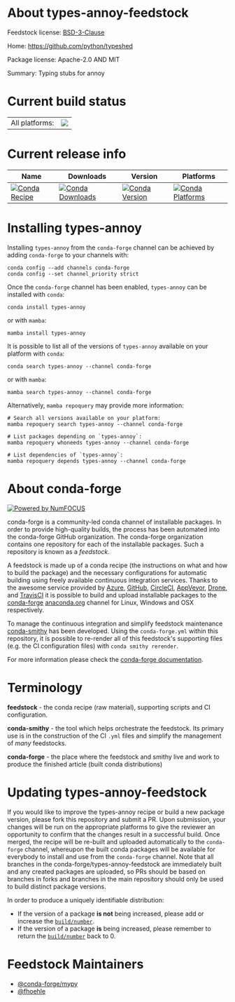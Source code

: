 About types-annoy-feedstock
===========================

Feedstock license: [BSD-3-Clause](https://github.com/conda-forge/types-annoy-feedstock/blob/main/LICENSE.txt)

Home: https://github.com/python/typeshed

Package license: Apache-2.0 AND MIT

Summary: Typing stubs for annoy

Current build status
====================


<table><tr><td>All platforms:</td>
    <td>
      <a href="https://dev.azure.com/conda-forge/feedstock-builds/_build/latest?definitionId=13181&branchName=main">
        <img src="https://dev.azure.com/conda-forge/feedstock-builds/_apis/build/status/types-annoy-feedstock?branchName=main">
      </a>
    </td>
  </tr>
</table>

Current release info
====================

| Name | Downloads | Version | Platforms |
| --- | --- | --- | --- |
| [![Conda Recipe](https://img.shields.io/badge/recipe-types--annoy-green.svg)](https://anaconda.org/conda-forge/types-annoy) | [![Conda Downloads](https://img.shields.io/conda/dn/conda-forge/types-annoy.svg)](https://anaconda.org/conda-forge/types-annoy) | [![Conda Version](https://img.shields.io/conda/vn/conda-forge/types-annoy.svg)](https://anaconda.org/conda-forge/types-annoy) | [![Conda Platforms](https://img.shields.io/conda/pn/conda-forge/types-annoy.svg)](https://anaconda.org/conda-forge/types-annoy) |

Installing types-annoy
======================

Installing `types-annoy` from the `conda-forge` channel can be achieved by adding `conda-forge` to your channels with:

```
conda config --add channels conda-forge
conda config --set channel_priority strict
```

Once the `conda-forge` channel has been enabled, `types-annoy` can be installed with `conda`:

```
conda install types-annoy
```

or with `mamba`:

```
mamba install types-annoy
```

It is possible to list all of the versions of `types-annoy` available on your platform with `conda`:

```
conda search types-annoy --channel conda-forge
```

or with `mamba`:

```
mamba search types-annoy --channel conda-forge
```

Alternatively, `mamba repoquery` may provide more information:

```
# Search all versions available on your platform:
mamba repoquery search types-annoy --channel conda-forge

# List packages depending on `types-annoy`:
mamba repoquery whoneeds types-annoy --channel conda-forge

# List dependencies of `types-annoy`:
mamba repoquery depends types-annoy --channel conda-forge
```


About conda-forge
=================

[![Powered by
NumFOCUS](https://img.shields.io/badge/powered%20by-NumFOCUS-orange.svg?style=flat&colorA=E1523D&colorB=007D8A)](https://numfocus.org)

conda-forge is a community-led conda channel of installable packages.
In order to provide high-quality builds, the process has been automated into the
conda-forge GitHub organization. The conda-forge organization contains one repository
for each of the installable packages. Such a repository is known as a *feedstock*.

A feedstock is made up of a conda recipe (the instructions on what and how to build
the package) and the necessary configurations for automatic building using freely
available continuous integration services. Thanks to the awesome service provided by
[Azure](https://azure.microsoft.com/en-us/services/devops/), [GitHub](https://github.com/),
[CircleCI](https://circleci.com/), [AppVeyor](https://www.appveyor.com/),
[Drone](https://cloud.drone.io/welcome), and [TravisCI](https://travis-ci.com/)
it is possible to build and upload installable packages to the
[conda-forge](https://anaconda.org/conda-forge) [anaconda.org](https://anaconda.org/)
channel for Linux, Windows and OSX respectively.

To manage the continuous integration and simplify feedstock maintenance
[conda-smithy](https://github.com/conda-forge/conda-smithy) has been developed.
Using the ``conda-forge.yml`` within this repository, it is possible to re-render all of
this feedstock's supporting files (e.g. the CI configuration files) with ``conda smithy rerender``.

For more information please check the [conda-forge documentation](https://conda-forge.org/docs/).

Terminology
===========

**feedstock** - the conda recipe (raw material), supporting scripts and CI configuration.

**conda-smithy** - the tool which helps orchestrate the feedstock.
                   Its primary use is in the construction of the CI ``.yml`` files
                   and simplify the management of *many* feedstocks.

**conda-forge** - the place where the feedstock and smithy live and work to
                  produce the finished article (built conda distributions)


Updating types-annoy-feedstock
==============================

If you would like to improve the types-annoy recipe or build a new
package version, please fork this repository and submit a PR. Upon submission,
your changes will be run on the appropriate platforms to give the reviewer an
opportunity to confirm that the changes result in a successful build. Once
merged, the recipe will be re-built and uploaded automatically to the
`conda-forge` channel, whereupon the built conda packages will be available for
everybody to install and use from the `conda-forge` channel.
Note that all branches in the conda-forge/types-annoy-feedstock are
immediately built and any created packages are uploaded, so PRs should be based
on branches in forks and branches in the main repository should only be used to
build distinct package versions.

In order to produce a uniquely identifiable distribution:
 * If the version of a package **is not** being increased, please add or increase
   the [``build/number``](https://docs.conda.io/projects/conda-build/en/latest/resources/define-metadata.html#build-number-and-string).
 * If the version of a package **is** being increased, please remember to return
   the [``build/number``](https://docs.conda.io/projects/conda-build/en/latest/resources/define-metadata.html#build-number-and-string)
   back to 0.

Feedstock Maintainers
=====================

* [@conda-forge/mypy](https://github.com/orgs/conda-forge/teams/mypy/)
* [@fhoehle](https://github.com/fhoehle/)

